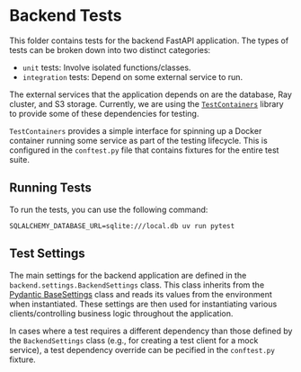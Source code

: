 # Backend Tests

This folder contains tests for the backend FastAPI application. The types of tests can be broken
down into two distinct categories:

- `unit` tests: Involve isolated functions/classes.
- `integration` tests: Depend on some external service to run.

The external services that the application depends on are the database, Ray cluster, and S3 storage.
Currently, we are using the [`TestContainers`](https://testcontainers-python.readthedocs.io/en/latest/)
library to provide some of these dependencies for testing.

`TestContainers` provides a simple interface for spinning up a Docker container running some service
as part of the testing lifecycle. This is configured in the `conftest.py` file that contains
fixtures for the entire test suite.

## Running Tests

To run the tests, you can use the following command:

```
SQLALCHEMY_DATABASE_URL=sqlite:///local.db uv run pytest
```

## Test Settings

The main settings for the backend application are defined in the `backend.settings.BackendSettings`
class. This class inherits from the
[Pydantic BaseSettings](https://docs.pydantic.dev/latest/concepts/pydantic_settings/)
class and reads its values from the environment when instantiated. These settings are then used for
instantiating various clients/controlling business logic throughout the application.

In cases where a test requires a different dependency than those defined by the `BackendSettings`
class (e.g., for creating a test client for a mock service), a test dependency override can be
pecified in the `conftest.py` fixture.
